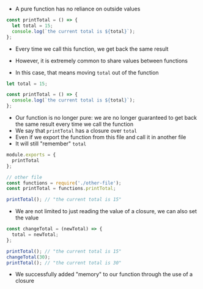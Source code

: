 * A pure function has no reliance on outside values

```js
const printTotal = () => {
  let total = 15;
  console.log(`the current total is ${total}`);
};
```

* Every time we call this function, we get back the same result

* However, it is extremely common to share values between functions
* In this case, that means moving `total` out of the function

```js
let total = 15;

const printTotal = () => {
  console.log(`the current total is ${total}`);
};
```

* Our function is no longer pure: we are no longer guaranteed to get back the same result every time we call the function
* We say that `printTotal` has a closure over `total`
* Even if we export the function from this file and call it in another file
* It will still "remember" `total`

```js
module.exports = {
  printTotal
};

// other file
const functions = require('./other-file');
const printTotal = functions.printTotal;

printTotal(); // "the current total is 15"
```

* We are not limited to just reading the value of a closure, we can also set the value

```js
const changeTotal = (newTotal) => {
  total = newTotal;
};
```

```js
printTotal(); // "the current total is 15"
changeTotal(30);
printTotal(); // "the current total is 30"
```

* We successfully added "memory" to our function through the use of a closure
